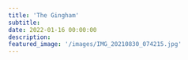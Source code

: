 ```yaml
---
title: 'The Gingham'
subtitle: 
date: 2022-01-16 00:00:00
description: 
featured_image: '/images/IMG_20210830_074215.jpg'
---
```

